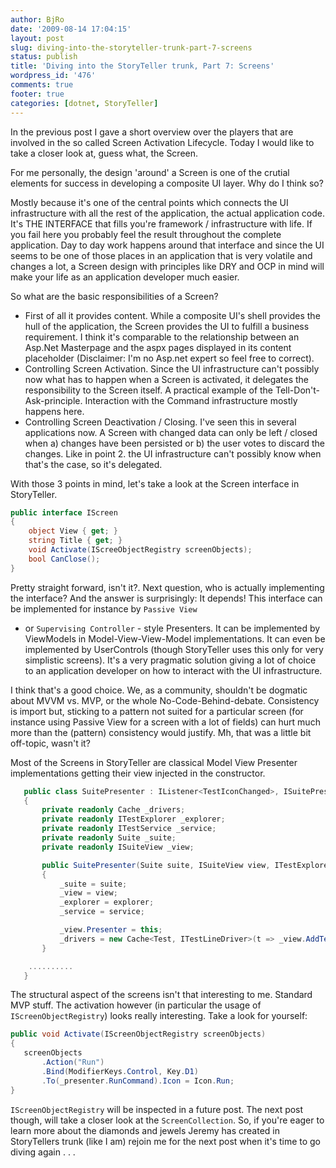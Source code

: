 ```yaml
---
author: BjRo
date: '2009-08-14 17:04:15'
layout: post
slug: diving-into-the-storyteller-trunk-part-7-screens
status: publish
title: 'Diving into the StoryTeller trunk, Part 7: Screens'
wordpress_id: '476'
comments: true
footer: true
categories: [dotnet, StoryTeller]
---
```

In the previous post I gave a short overview over the players that are
involved in the so called Screen Activation Lifecycle. Today I would
like to take a closer look at, guess what, the Screen.

For me personally, the design 'around' a Screen is one of the crutial
elements for success in developing a composite UI layer. Why do I think
so?

Mostly because it's one of the central points which connects the UI
infrastructure with all the rest of the application, the actual
application code. It's THE INTERFACE that fills you're framework /
infrastructure with life. If you fail here you probably feel the result
throughout the complete application. Day to day work happens around that
interface and since the UI seems to be one of those places in an
application that is very volatile and changes a lot, a Screen design
with principles like DRY and OCP in mind will make your life as an
application developer much easier.

So what are the basic responsibilities of a Screen?

-   First of all it provides content. While a composite UI's shell
    provides the hull of the application, the Screen provides the UI to
    fulfill a business requirement. I think it's comparable to the
    relationship between an Asp.Net Masterpage and the aspx pages
    displayed in its content placeholder (Disclaimer: I'm no Asp.net
    expert so feel free to correct).
-   Controlling Screen Activation. Since the UI infrastructure can't
    possibly now what has to happen when a Screen is activated, it
    delegates the responsibility to the Screen itself. A practical
    example of the Tell-Don't-Ask-principle. Interaction with the
    Command infrastructure mostly happens here.
-   Controlling Screen Deactivation / Closing. I've seen this in several
    applications now. A Screen with changed data can only be left /
    closed when a) changes have been persisted or b) the user votes to
    discard the changes. Like in point 2. the UI infrastructure can't
    possibly know when that's the case, so it's delegated.

With those 3 points in mind, let's take a look at the Screen interface
in StoryTeller. 

``` csharp The Screen interface
public interface IScreen 
{ 
    object View { get; } 
    string Title { get; } 
    void Activate(IScreeObjectRegistry screenObjects); 
    bool CanClose(); 
}
```
Pretty straight forward, isn't it?. Next question, who is
actually implementing the interface? And the answer is surprisingly: It
depends! This interface can be implemented for instance by `Passive View`
- or `Supervising Controller` - style Presenters. It can be implemented by
ViewModels in Model-View-View-Model implementations. It can even be
implemented by UserControls (though StoryTeller uses this only for very
simplistic screens). It's a very pragmatic solution giving a lot of
choice to an application developer on how to interact with the UI
infrastructure.

I think that's a good choice. We, as a community, shouldn't be dogmatic
about MVVM vs. MVP, or the whole No-Code-Behind-debate. Consistency is
import but, sticking to a pattern not suited for a particular screen
(for instance using Passive View for a screen with a lot of fields) can
hurt much more than the (pattern) consistency would justify. Mh, that
was a little bit off-topic, wasn't it?

Most of the Screens in StoryTeller are classical Model View Presenter
implementations getting their view injected in the constructor.

``` csharp An screen straight from StoryTeller
   public class SuitePresenter : IListener<TestIconChanged>, ISuitePresenter, IListener<TestAdded>
   {
       private readonly Cache _drivers;
       private readonly ITestExplorer _explorer;
       private readonly ITestService _service;
       private readonly Suite _suite;
       private readonly ISuiteView _view;

       public SuitePresenter(Suite suite, ISuiteView view, ITestExplorer explorer, ITestService service)
       {
           _suite = suite;
           _view = view;
           _explorer = explorer;
           _service = service;

           _view.Presenter = this;
           _drivers = new Cache<Test, ITestLineDriver>(t => _view.AddTest(t, queueTest));
       }

    ..........
   }

```
The structural aspect of the screens isn't
that interesting to me. Standard MVP stuff. The activation however (in
particular the usage of `IScreenObjectRegistry`) looks really interesting.
Take a look for yourself: 

``` csharp A dsl for controlling commands
public void Activate(IScreenObjectRegistry screenObjects)
{
   screenObjects
       .Action("Run")
       .Bind(ModifierKeys.Control, Key.D1)
       .To(_presenter.RunCommand).Icon = Icon.Run;
}
```

`IScreenObjectRegistry` will be inspected in a future post. The next post
though, will take a closer look at the `ScreenCollection`. So, if you're
eager to learn more about the diamonds and jewels Jeremy has created in
StoryTellers trunk (like I am) rejoin me for the next post when it's
time to go diving again . . .
